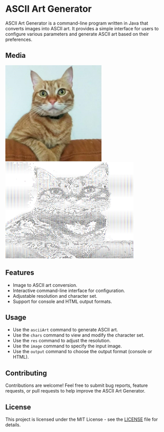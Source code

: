# ASCII Art Generator

ASCII Art Generator is a command-line program written in Java that converts images into ASCII art. It provides a simple interface for users to configure various parameters and generate ASCII art based on their preferences.

## Media
<img src="readme_files/cat.jpeg" alt="Description of Image" width="300" height="300">
<img src="readme_files/Ascii_cat.png" alt="Description of Image" width="400" height="300">


## Features

- Image to ASCII art conversion.
- Interactive command-line interface for configuration.
- Adjustable resolution and character set.
- Support for console and HTML output formats.

## Usage

- Use the `asciiArt` command to generate ASCII art.
- Use the `chars` command to view and modify the character set.
- Use the `res` command to adjust the resolution.
- Use the `image` command to specify the input image.
- Use the `output` command to choose the output format (console or HTML).

## Contributing

Contributions are welcome! Feel free to submit bug reports, feature requests, or pull requests to help improve the ASCII Art Generator.

## License

This project is licensed under the MIT License - see the [LICENSE](LICENSE) file for details.
